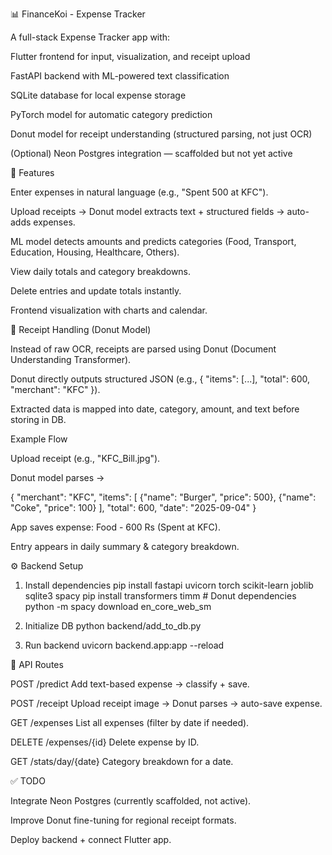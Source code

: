 📊 FinanceKoi - Expense Tracker

A full-stack Expense Tracker app with:

Flutter frontend for input, visualization, and receipt upload

FastAPI backend with ML-powered text classification

SQLite database for local expense storage

PyTorch model for automatic category prediction

Donut model for receipt understanding (structured parsing, not just OCR)

(Optional) Neon Postgres integration — scaffolded but not yet active

🚀 Features

Enter expenses in natural language (e.g., "Spent 500 at KFC").

Upload receipts → Donut model extracts text + structured fields → auto-adds expenses.

ML model detects amounts and predicts categories (Food, Transport, Education, Housing, Healthcare, Others).

View daily totals and category breakdowns.

Delete entries and update totals instantly.

Frontend visualization with charts and calendar.

🧾 Receipt Handling (Donut Model)

Instead of raw OCR, receipts are parsed using Donut (Document Understanding Transformer).

Donut directly outputs structured JSON (e.g., { "items": [...], "total": 600, "merchant": "KFC" }).

Extracted data is mapped into date, category, amount, and text before storing in DB.

Example Flow

Upload receipt (e.g., "KFC_Bill.jpg").

Donut model parses →

{
  "merchant": "KFC",
  "items": [
    {"name": "Burger", "price": 500},
    {"name": "Coke", "price": 100}
  ],
  "total": 600,
  "date": "2025-09-04"
}


App saves expense: Food - 600 Rs (Spent at KFC).

Entry appears in daily summary & category breakdown.



⚙️ Backend Setup
1. Install dependencies
pip install fastapi uvicorn torch scikit-learn joblib sqlite3 spacy
pip install transformers timm  # Donut dependencies
python -m spacy download en_core_web_sm

2. Initialize DB
python backend/add_to_db.py

3. Run backend
uvicorn backend.app:app --reload

🔑 API Routes

POST /predict
Add text-based expense → classify + save.

POST /receipt
Upload receipt image → Donut parses → auto-save expense.

GET /expenses
List all expenses (filter by date if needed).

DELETE /expenses/{id}
Delete expense by ID.

GET /stats/day/{date}
Category breakdown for a date.

✅ TODO

 Integrate Neon Postgres (currently scaffolded, not active).

 Improve Donut fine-tuning for regional receipt formats.

 Deploy backend + connect Flutter app.

